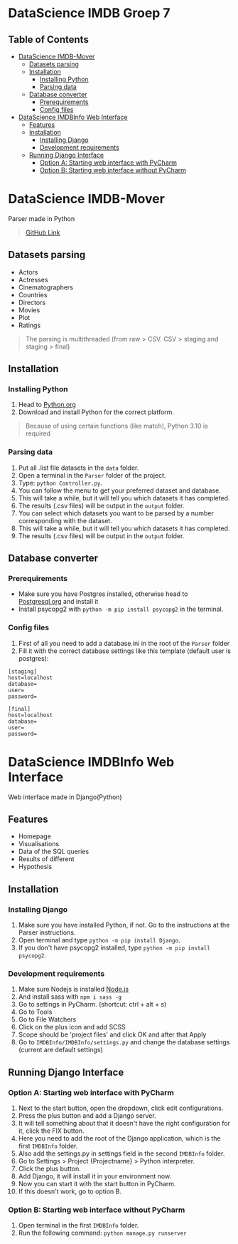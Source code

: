 # DataScience IMDB Groep 7

## Table of Contents
- [DataScience IMDB-Mover](#datascience-imdb-mover)
  * [Datasets parsing](#datasets-parsing)
  * [Installation](#installation)
    + [Installing Python](#installing-python)
    + [Parsing data](#parsing-data)
  * [Database converter](#database-converter)
    + [Prerequirements](#prerequirements)
    + [Config files](#config-files)
- [DataScience IMDBInfo Web Interface](#datascience-imdbinfo-web-interface)
  * [Features](#features)
  * [Installation](#installation-1)
    + [Installing Django](#installing-django)
    + [Development requirements](#development-requirements)
  * [Running Django Interface](#running-django-interface)
    + [Option A: Starting web interface with PyCharm](#option-a--starting-web-interface-with-pycharm)
    + [Option B: Starting web interface without PyCharm](#option-b--starting-web-interface-without-pycharm)

# DataScience IMDB-Mover
Parser made in Python
>[GitHub Link](https://github.com/Numpienick/DataScience_Groep7)

## Datasets parsing
- Actors
- Actresses
- Cinematographers
- Countries
- Directors
- Movies
- Plot
- Ratings
> The parsing is multithreaded (from raw > CSV. CSV > staging and staging > final)

## Installation
### Installing Python
1. Head to [Python.org](https://www.python.org/downloads/)
2. Download and install Python for the correct platform.
> Because of using certain functions (like match), Python 3.10 is required

### Parsing data
1. Put all .list file datasets in the `data` folder.
2. Open a terminal in the `Parser` folder of the project.
3. Type: `python Controller.py`.
4. You can follow the menu to get your preferred dataset and database.
5. This will take a while, but it will tell you which datasets it has completed.
6. The results (.csv files) will be output in the `output` folder.
4. You can select which datasets you want to be parsed by a number corresponding with the dataset.
5. This will take a while, but it will tell you which datasets it has completed.
6. The results (.csv files) will be output in the `output` folder.

## Database converter
### Prerequirements
* Make sure you have Postgres installed, otherwise head to [Postgresql.org](https://www.postgresql.org/download/) and install it
* Install psycopg2 with `python -m pip install psycopg2` in the terminal.


### Config files
1. First of all you need to add a database.ini in the root of the `Parser` folder
2. Fill it with the correct database settings like this template (default user is postgres):
```
[staging]
host=localhost
database=
user=
password=

[final]
host=localhost
database=
user=
password=
```

# DataScience IMDBInfo Web Interface
Web interface made in Django(Python)

## Features
- Homepage
- Visualisations
- Data of the SQL queries
- Results of different 
- Hypothesis

## Installation
### Installing Django
1. Make sure you have installed Python, if not. Go to the instructions at the Parser instructions.
2. Open terminal and type `python -m pip install Django`.
3. If you don't have psycopg2 installed, type `python -m pip install psycopg2`.


### Development requirements
1. Make sure Nodejs is installed [Node.js](https://nodejs.org/en/download/)
2. And install sass with `npm i sass -g`
3. Go to settings in PyCharm. (shortcut: ctrl + alt + s)
4. Go to Tools
5. Go to File Watchers
6. Click on the plus icon and add SCSS
7. Scope should be 'project files' and click OK and after that Apply
8. Go to `IMDBInfo/IMDBInfo/settings.py` and change the database settings (current are default settings)


## Running Django Interface
### Option A: Starting web interface with PyCharm
1. Next to the start button, open the dropdown, click edit configurations.
2. Press the plus button and add a Django server.
3. It will tell something about that it doesn't have the right configuration for it, click the FIX button.
4. Here you need to add the root of the Django application, which is the first `IMDBInfo` folder.
5. Also add the settings.py in settings field in the second `IMDBInfo` folder.
6. Go to Settings > Project {Projectname} > Python interpreter.
7. Click the plus button.
8. Add Django, it will install it in your environment now.
9. Now you can start it with the start button in PyCharm.
10. If this doesn't work, go to option B.

### Option B: Starting web interface without PyCharm
1. Open terminal in the first `IMDBInfo` folder.
2. Run the following command: `python manage.py runserver`


